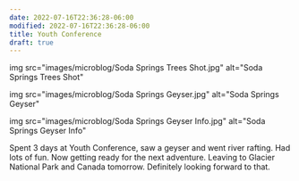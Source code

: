 ```yaml
---
date: 2022-07-16T22:36:28-06:00
modified: 2022-07-16T22:36:28-06:00
title: Youth Conference
draft: true
---
```


img src="images/microblog/Soda Springs Trees Shot.jpg" alt="Soda Springs Trees Shot"

img src="images/microblog/Soda Springs Geyser.jpg" alt="Soda Springs Geyser"

img src="images/microblog/Soda Springs Geyser Info.jpg" alt="Soda Springs Geyser Info"

Spent 3 days at Youth Conference, saw a geyser and went river rafting.
Had lots of fun.
Now getting ready for the next adventure.
Leaving to Glacier National Park and Canada tomorrow.
Definitely looking forward to that.
